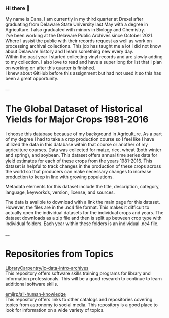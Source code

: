 ### Hi there 👋

My name is Dana.
I am currently in my third quarter at Drexel after graduating from Delaware State University last May with a degree in Agriculture. I also graduated with minors in Biology and Chemistry. <br>
I've been working at the Delaware Public Archives since October 2021. Where I assist the public with their records request as well as work on processing archival collections. This job has taught me a lot I did not know about Delaware history and I learn something new every day. <br>
Within the past year I started collecting vinyl records and are slowly adding to my collection. I also love to read and have a super long tbr list that I plan on working on after this quarter is finished. <br>
I knew about GitHub before this assignment but had not used it so this has been a great opportunity. 

__

# The Global Dataset of Historical Yields for Major Crops 1981-2016
I choose this database because of my background in Agriculture. As a part of my degree I had to take a crop production course so I feel like I have utilized the data in this database within that course or another of my agriculture courses. Data was collected for maize, rice, wheat (both winter and spring), and soybean. This dataset offers annual time series data for yield estimates for each of these crops from the years 1981-2016. This dataset is helpful to track changes in the production of these crops across the world so that producers can make necessary changes to increase production to keep in line with growing populations. 

Metadata elements for this dataset include the title, description, category, language, keyworkds, version, license, and sources. 

The data is availble to download with a link the main page for this dataset. However, the files are in the .nc4 file format. This makes it difficult to actually open the individual datasets for the individual crops and years. The dataset downloads as a zip file and then is split up between crop type with individual folders. Each year within these folders is an individual .nc4 file. 

__

# Repositories from Topics
[LibraryCarpentry/lc-data-intro-archives](https://librarycarpentry.org/lc-data-intro-archives/) <br>
This repository offers software skills training programs for library and information professionals. This will be a good research to continue to learn additional software skills. 

[emijrp/all-human-knowledge](https://github.com/emijrp/all-human-knowledge) <br>
This repository offers links to other catalogs and repositories covering topics from astronomy to social media. This repository is a good place to look for information on a wide variety of topics. 

